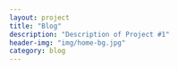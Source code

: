 ```yaml
---
layout: project
title: "Blog"
description: "Description of Project #1"
header-img: "img/home-bg.jpg"
category: blog
---
```

